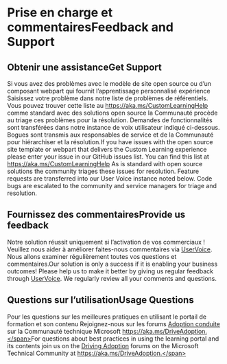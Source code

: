 # <a name="feedback-and-support"></a><span data-ttu-id="f20c7-101">Prise en charge et commentaires</span><span class="sxs-lookup"><span data-stu-id="f20c7-101">Feedback and Support</span></span>

## <a name="get-support"></a><span data-ttu-id="f20c7-102">Obtenir une assistance</span><span class="sxs-lookup"><span data-stu-id="f20c7-102">Get Support</span></span>

<span data-ttu-id="f20c7-p101">Si vous avez des problèmes avec le modèle de site open source ou d’un composant webpart qui fournit l’apprentissage personnalisé expérience Saisissez votre problème dans notre liste de problèmes de référentiels.  Vous pouvez trouver cette liste au https://aka.ms/CustomLearningHelp comme standard avec des solutions open source la Communauté procède au triage ces problèmes pour la résolution.  Demandes de fonctionnalités sont transférées dans notre instance de voix utilisateur indiqué ci-dessous.  Bogues sont transmis aux responsables de service et de la Communauté pour hiérarchiser et la résolution.</span><span class="sxs-lookup"><span data-stu-id="f20c7-p101">If you have issues with the open source site template or webpart that delivers the Custom Learning experience please enter your issue in our GitHub issues list.  You can find this list at https://aka.ms/CustomLearningHelp  As is standard with open source solutions the community triages these issues for resolution.  Feature requests are transferred into our User Voice instance noted below.  Code bugs are escalated to the community and service managers for triage and resolution.</span></span>  

## <a name="provide-us-feedback"></a><span data-ttu-id="f20c7-107">Fournissez des commentaires</span><span class="sxs-lookup"><span data-stu-id="f20c7-107">Provide us feedback</span></span>

<span data-ttu-id="f20c7-p102">Notre solution réussit uniquement si l’activation de vos commerciaux !  Veuillez nous aider à améliorer faites-nous commentaires via [UserVoice](https://microsoftteams.uservoice.com/forums/913429-learning-solutions).  Nous allons examiner régulièrement toutes vos questions et commentaires.</span><span class="sxs-lookup"><span data-stu-id="f20c7-p102">Our solution is only a success if it is enabling your business outcomes!  Please help us to make it better by giving us regular feedback through  [UserVoice](https://microsoftteams.uservoice.com/forums/913429-learning-solutions).  We regularly review all your comments and questions.</span></span>

## <a name="usage-questions"></a><span data-ttu-id="f20c7-111">Questions sur l’utilisation</span><span class="sxs-lookup"><span data-stu-id="f20c7-111">Usage Questions</span></span>

<span data-ttu-id="f20c7-112">Pour les questions sur les meilleures pratiques en utilisant le portail de formation et son contenu Rejoignez-nous sur les forums [Adoption conduite](https://aka.ms/DriveAdoption) sur la Communauté technique Microsoft https://aka.ms/DriveAdoption.</span><span class="sxs-lookup"><span data-stu-id="f20c7-112">For questions about best practices in using the learning portal and its contents join us on the [Driving Adoption](https://aka.ms/DriveAdoption) forums on the Microsoft Technical Community at https://aka.ms/DriveAdoption.</span></span> 


